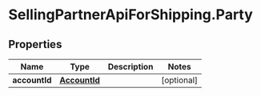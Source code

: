 # SellingPartnerApiForShipping.Party

## Properties
Name | Type | Description | Notes
------------ | ------------- | ------------- | -------------
**accountId** | [**AccountId**](AccountId.md) |  | [optional] 


